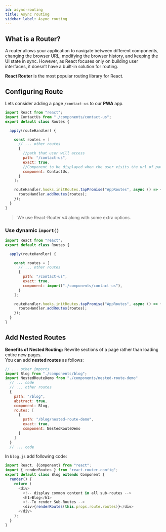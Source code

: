 ```yaml
---
id: async-routing
title: Async routing
sidebar_label: Async routing
---
```


## What is a Router?
  A router allows your application to navigate between different components, changing the browser URL, 
  modifying the browser history, and keeping the UI state in sync. However, as React focuses only on 
  building user interfaces, it doesn’t have a built-in solution for routing. 
   
  **React Router** is the most popular routing library for React.

## Configuring Route
Lets consider adding a page `/contact-us` to our **PWA** app.

```javascript
import React from "react";
import ContactUs from "./components/contact-us";
export default class Routes {

  apply(routeHandler) {

    const routes = [
      // ... other routes
      {
        //path that user will access
        path: "/contact-us", 
        exact: true,          
        //Component to be displayed when the user visits the url of path
        component: ContactUs, 
      }
    ];

    routeHandler.hooks.initRoutes.tapPromise("AppRoutes", async () => {
      routeHandler.addRoutes(routes);
    });
  }
}
```
> We use React-Router v4 along with some extra options.

### Use dynamic `import()`

```javascript
import React from "react";
export default class Routes {

  apply(routeHandler) {

    const routes = [
      // ... other routes
      {
        path: "/contact-us",
        exact: true,
        component: import("./components/contact-us"),
      }
    ];

    routeHandler.hooks.initRoutes.tapPromise("AppRoutes", async () => {
      routeHandler.addRoutes(routes);
    });
  }
}
```

## Add Nested Routes
**Benefits of Nested Routing:** Rewrite sections of a page rather than loading entire new pages.  
You can add **nested routes** as follows:

```javascript
// ... other imports
import Blog from "./components/blog";
import NestedRouteDemo from "./components/nested-route-demo"
  // ... code
  // ... other routes
  {
    path: "/blog",
    abstract: true,
    component: Blog,
    routes: [
      {
        path: "/blog/nested-route-demo",
        exact: true,
        component: NestedRouteDemo
      }
    ]
  }
  // ... code
```

In `blog.js` add following code:
```javascript
import React, {Component} from "react";
import { renderRoutes } from "react-router-config";
export default class Blog extends Component {
  render() {
    return (
      <div>
        <!-- display common content in all sub-routes -->
        <h1>Blog</h1>
        <!--To render Sub-Routes -->
        <div>{renderRoutes(this.props.route.routes)}</div>
      </div>
    );
  }
}
```



<script async src="//pagead2.googlesyndication.com/pagead/js/adsbygoogle.js"></script>
<ins class="adsbygoogle"
     style="display:block"
     data-ad-client="ca-pub-7586505628408924"
     data-ad-slot="5652642939"
     data-ad-format="auto"></ins>
<script>
(adsbygoogle = window.adsbygoogle || []).push({});
</script>  

<script src="https://codefund.io/scripts/fefc6de5-a0ce-46e8-a15d-f43733b5b454/embed.js"></script>
<div id="codefund_ad"></div>
